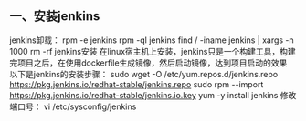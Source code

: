 ## 一、安装jenkins
jenkins卸载：
rpm -e jenkins
rpm -ql jenkins 
find / -iname jenkins | xargs -n 1000 rm -rf
jenkins安装
在linux宿主机上安装，jenkins只是一个构建工具，构建完项目之后，在使用dockerfile生成镜像，然后启动镜像，达到项目启动的效果
以下是jenkins的安装步骤：
sudo wget -O /etc/yum.repos.d/jenkins.repo https://pkg.jenkins.io/redhat-stable/jenkins.repo
sudo rpm --import https://pkg.jenkins.io/redhat-stable/jenkins.io.key
yum -y install jenkins
修改端口号：
vi /etc/sysconfig/jenkins
